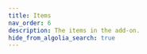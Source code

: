 ```yaml
---
title: Items
nav_order: 6
description: The items in the add-on.
hide_from_algolia_search: true
---
```

